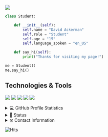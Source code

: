 ![](https://media.discordapp.net/attachments/961004017843069018/979920572123349022/NewBanner.png?width=1441&height=324)
<br>
```python
class Student:

    def __init__(self):
        self.name = "David Ackerman"
        self.role = "Student"
        self.age = "15"
        self.language_spoken = "en_US"

    def say_hi(self):
        print("Thanks for visiting my page!")

me = Student()
me.say_hi()
```




## Technologies & Tools

![](https://img.shields.io/badge/Editor-VS_Code-informational?style=flat&logo=visual-studio-code&logoColor=white&color=6aa6f8)
![](https://img.shields.io/badge/Editor-Glitch-informational?style=flat&logo=glitch&logoColor=white&color=6aa6f8)
![](https://img.shields.io/badge/Code-Python-informational?style=flat&logo=python&logoColor=white&color=6aa6f8)
![](https://img.shields.io/badge/Code-JavaScript-informational?style=flat&logo=javascript&logoColor=white&color=6aa6f8)
![](https://img.shields.io/badge/Code-HTML_and_CSS-informational?style=flat&logo=html&logoColor=white&color=6aa6f8)

<details> 
  <summary>💻 GitHub Profile Statistics</summary>
  <br/>
    <img alt="GirattleGFX's Github Stats" src="https://denvercoder1-github-readme-stats.vercel.app/api/?username=GirattleGFX&show_icons=true&count_private=true&theme=react&hide_border=true&bg_color=00000000&title_color=F85D7F&icon_color=F8D866" height="192px"/></a>
  <img alt="GirattleGFX's Top Languages" src="https://github-readme-stats.vercel.app/api/top-langs/?username=GirattleGFX&langs_count=8&layout=compact&theme=react&hide_border=true&bg_color=00000000&title_color=F85D7F&icon_color=F8D866&hide=Jupyter%20Notebook" height="192px"/></a>
  <br/>
  <b>Note:</b> Top languages is only a metric of the languages my public code consists of and doesn't reflect experience or skill level.
</details>


<details> 
  <summary>📄 Status</summary>
    <br>
    <a href="https://discord.com/users/650060151230955573"><img alt="Discord Status" src="https://lanyard.cnrad.dev/api/650060151230955573?theme=dark&bg=00000000&animated=false&hideDiscrim=true&borderRadius=30px&idleMessage=Probably%20doing%20something%20else..."></a>
    <br>
</details>

<details>
  <summary>✉ Contact Information</summary>
   <br>
    <table>
    <tr><th colspan="2"><b>Contact Me</b></th></tr>
        <tr><td><b>E-Mail</b></td><td><b><a href="mailto:david.ackerman2006@gmail.com">david.ackerman2006@gmail.com</a></b></td></tr>
        <tr><td><b>Discord</b></td><td><b><a href="https://discord.com/users/650060151230955573">@GirattleGFX#8924</a></b></td></tr>
        <tr><td><b>Twitter</b></td><td><b><a href="https://twitter.com/GirattleGFX">@GirattleGFX</a></b></td></tr>
        <tr><td><b>Linked In</b></td><td><b><a href="https://www.linkedin.com/in/david-ackerman-857792206/">u/David Ackerman</a></b></td></tr>
    </table>
    Want to buy me a coffee? Go ahead! https://buymeacoffee.com/girattle
    </div>
   <br>
</details>

![Hits](https://hits.link/hits?url=https://github.com/GirattleGFX&label=views&bgRight=ff69b4)

